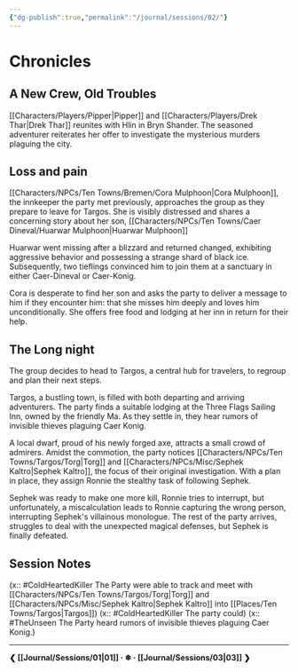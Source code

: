 ```yaml
---
{"dg-publish":true,"permalink":"/journal/sessions/02/"}
---
```


# Chronicles

## A New Crew, Old Troubles 

[[Characters/Players/Pipper\|Pipper]] and [[Characters/Players/Drek Thar\|Drek Thar]] reunites with Hlin in Bryn Shander. The seasoned adventurer reiterates her offer to investigate the mysterious murders plaguing the city. 

## Loss and pain
[[Characters/NPCs/Ten Towns/Bremen/Cora Mulphoon\|Cora Mulphoon]], the innkeeper the party met previously, approaches the group as they prepare to leave for Targos. She is visibly distressed and shares a concerning story about her son, [[Characters/NPCs/Ten Towns/Caer Dineval/Huarwar Mulphoon\|Huarwar Mulphoon]]

Huarwar went missing after a blizzard and returned changed, exhibiting aggressive behavior and possessing a strange shard of black ice. Subsequently, two tieflings convinced him to join them at a sanctuary in either Caer-Dineval or Caer-Konig.

Cora is desperate to find her son and asks the party to deliver a message to him if they encounter him: that she misses him deeply and loves him unconditionally. She offers free food and lodging at her inn in return for their help.

## The Long night
 The group decides to head to Targos, a central hub for travelers, to regroup and plan their next steps.

Targos, a bustling town, is filled with both departing and arriving adventurers. The party finds a suitable lodging at the Three Flags Sailing Inn, owned by the friendly Ma. As they settle in, they hear rumors of invisible thieves plaguing Caer Konig.

A local dwarf, proud of his newly forged axe, attracts a small crowd of admirers. Amidst the commotion, the party notices [[Characters/NPCs/Ten Towns/Targos/Torg\|Torg]] and [[Characters/NPCs/Misc/Sephek Kaltro\|Sephek Kaltro]], the focus of their original investigation. With a plan in place, they assign Ronnie the stealthy task of following Sephek.

Sephek was ready to make one more kill, Ronnie tries to interrupt, but unfortunately, a miscalculation leads to Ronnie capturing the wrong person, interrupting Sephek's villainous monologue. The rest of the party arrives, struggles to deal with the unexpected magical defenses, but Sephek is finally defeated.

## Session Notes

(x:: #ColdHeartedKiller The Party were able to track and meet with [[Characters/NPCs/Ten Towns/Targos/Torg\|Torg]] and [[Characters/NPCs/Misc/Sephek Kaltro\|Sephek Kaltro]] into [[Places/Ten Towns/Targos\|Targos]])
(x:: #ColdHeartedKiller  The party could)
(x:: #TheUnseen The Party heard rumors of invisible thieves plaguing Caer Konig.)


---
**❮ [[Journal/Sessions/01\|01]] · ❄ ·  [[Journal/Sessions/03\|03]] ❯**
